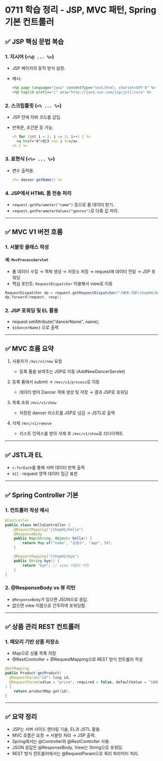 # 0711 학습 정리 - JSP, MVC 패턴, Spring 기본 컨트롤러

## ✅ JSP 핵심 문법 복습

### 1. 지시어 (`<%@ ... %>`)

* JSP 페이지의 동작 방식 설정.
* 예시:

  ```jsp
  <%@ page language="java" contentType="text/html; charset=UTF-8" %>
  <%@ taglib prefix="c" uri="http://java.sun.com/jsp/jstl/core" %>
  ```

### 2. 스크립틀릿 (`<% ... %>`)

* JSP 안에 자바 코드를 삽입.
* 반복문, 조건문 등 가능.

  ```jsp
  <% for (int i = 1; i <= 3; i++) { %>
    <a href="#">링크 <%= i %></a>
  <% } %>
  ```

### 3. 표현식 (`<%= ... %>`)

* 변수 출력용.

  ```jsp
  <%= dancer.getName() %>
  ```

### 4. JSP에서 HTML 폼 전송 처리

* `request.getParameter("name")` 등으로 폼 데이터 받기.
* `request.getParameterValues("genres")`로 다중 값 처리.

---

## ✅ MVC V1 버전 흐름

### 1. 서블릿 클래스 작성

#### 예: `MvcProcessServlet`

* 폼 데이터 수집 → 객체 생성 → 저장소 저장 → request에 데이터 전달 → JSP 포워딩
* 핵심 포인트: `RequestDispatcher` 이용해서 view로 이동

```java
RequestDispatcher dp = request.getRequestDispatcher("/WEB-INF/chap04/dancer/result.jsp");
dp.forward(request, resp);
```

### 2. JSP 포워딩 및 EL 활용

* request.setAttribute("dancerName", name);
* `${dancerName}` 으로 출력

---

## ✅ MVC 흐름 요약

1. 사용자가 `/mvc/v1/new` 요청

   * 등록 폼을 보여주는 JSP로 이동 (AddNewDancerServlet)
2. 등록 폼에서 submit → `/mvc/v1/process`로 이동

   * 데이터 받아 Dancer 객체 생성 및 저장 → 결과 JSP로 포워딩
3. 목록 조회 `/mvc/v1/show`

   * 저장된 dancer 리스트를 JSP로 넘김 → JSTL로 출력
4. 삭제 `/mvc/v1/remove`

   * 리스트 인덱스를 받아 삭제 후 `/mvc/v1/show`로 리다이렉트

---

## ✅ JSTL과 EL

* `c:forEach`를 통해 서버 데이터 반복 출력
* `${}` : request 영역 데이터 접근 표현

---

## ✅ Spring Controller 기본

### 1. 컨트롤러 작성 예시

```java
@Controller
public class HelloController {
    @RequestMapping("/chap01/hello")
    @ResponseBody
    public Map<String, Object> hello() {
        return Map.of("name", "김철수", "age", 50);
    }

    @RequestMapping("/chap02/bye")
    public String bye() {
        return "bye"; // view 이름만 리턴
    }
}
```

### 2. @ResponseBody vs 뷰 리턴

* `@ResponseBody`가 있으면 JSON으로 응답.
* 없으면 view 이름으로 간주하여 포워딩함.

---

## ✅ 상품 관리 REST 컨트롤러

### 1. 메모리 기반 상품 저장소

* Map으로 상품 목록 저장
* @RestController + @RequestMapping으로 REST 방식 컨트롤러 작성

```java
@GetMapping
public Product getProduct(
  @RequestParam("id") long id,
  @RequestParam(value = "price", required = false, defaultValue = "1000") int price
) {
    return productMap.get(id);
}
```

---

## ✅ 요약 정리

* JSP는 서버 사이드 렌더링 기술, EL과 JSTL 활용.
* MVC 흐름은 요청 → 서블릿 처리 → JSP 출력.
* Spring에서는 @Controller와 @RestController 사용.
* JSON 응답은 @ResponseBody, View는 String으로 포워딩.
* REST 방식 컨트롤러에서는 @RequestParam으로 쿼리 파라미터 처리.

